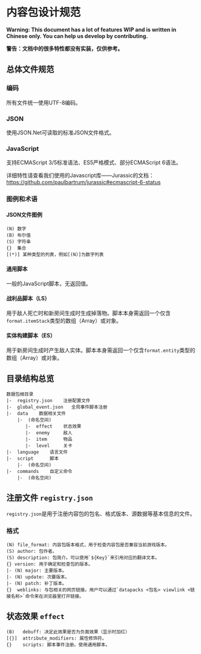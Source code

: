 # 内容包设计规范

**Warning: This document has a lot of features WIP and is written in Chinese only. You can help us develop by contributing.**

**警告：文档中的很多特性都没有实装，仅供参考。**

## 总体文件规范

### 编码

所有文件统一使用UTF-8编码。

### JSON

使用JSON.Net可读取的标准JSON文件格式。

### JavaScript

支持ECMAScript 3/5标准语法、ES5严格模式、部分ECMAScript 6语法。

详细特性请查看我们使用的Javascript库——Jurassic的文档：<https://github.com/paulbartrum/jurassic#ecmascript-6-status>

### 图例和术语

#### JSON文件图例

```text
(N) 数字
(B) 布尔值
(S) 字符串
{}  集合
[(*)] 某种类型的列表，例如[(N)]为数字列表
```

#### 通用脚本

一般的JavaScript脚本，无返回值。

#### 战利品脚本（LS）

用于敌人死亡时和新房间生成时生成掉落物。脚本本身需返回一个仅含`format.itemStack`类型的数组（Array）或对象。

#### 实体构建脚本（ES）

用于新房间生成时产生敌人实体。脚本本身需返回一个仅含`format.entity`类型的数组（Array）或对象。

## 目录结构总览

```text
数据包根目录
|-  registry.json    注册配置文件
|-  global_event.json   全局事件脚本注册
|-  data    数据相关文件
    |-  (命名空间)
       |-  effect    状态效果
       |-  enemy     敌人
       |-  item      物品
       |-  level     关卡
|-  language    语言文件
|-  script      脚本
    |-  (命名空间)
|-  commands    自定义命令
    |-  (命名空间)
```

## 注册文件 `registry.json`

`registry.json`是用于注册内容包的包名、格式版本、源数据等基本信息的文件。

### 格式

```text
(N) file_format: 内容包版本格式，用于检查内容包是否兼容当前游戏版本。
(S) author: 包作者。
(S) description: 包简介。可以使用`${Key}`来引用对应的翻译文本。
{} version: 用于确定和检查包的版本。
|- (N) major: 主要版本。
|- (N) update: 次要版本。
|- (N) patch: 补丁版本。
{}  weblinks: 与包相关的网页链接。用户可以通过`datapacks <包名> viewlink <链接名称>`命令来在浏览器里打开链接。
```

## 状态效果 `effect`

```text
(B)   debuff: 决定此效果是否为负面效果（显示时加红）
[{}]  attribute_modifiers: 属性修饰符。
{}    scripts: 脚本事件注册。使用通用脚本。
```

